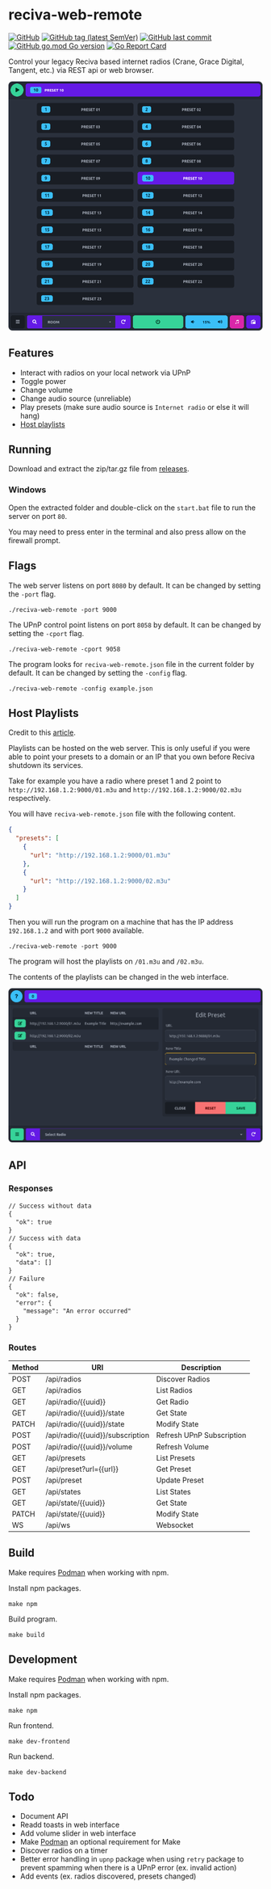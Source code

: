 # reciva-web-remote

[![GitHub](https://img.shields.io/github/license/itsnotgoodname/reciva-web-remote)](./LICENSE)
[![GitHub tag (latest SemVer)](https://img.shields.io/github/v/tag/itsnotgoodname/reciva-web-remote)](https://github.com/ItsNotGoodName/reciva-web-remote/tags)
[![GitHub last commit](https://img.shields.io/github/last-commit/itsnotgoodname/reciva-web-remote)](https://github.com/ItsNotGoodName/reciva-web-remote)
[![GitHub go.mod Go version](https://img.shields.io/github/go-mod/go-version/itsnotgoodname/reciva-web-remote)](./go.mod)
[![Go Report Card](https://goreportcard.com/badge/github.com/ItsNotGoodName/reciva-web-remote)](https://goreportcard.com/report/github.com/ItsNotGoodName/reciva-web-remote)

Control your legacy Reciva based internet radios (Crane, Grace Digital, Tangent, etc.) via REST api or web browser.

![Desktop Demo](/assets/desktop-demo.png)

## Features

- Interact with radios on your local network via UPnP
- Toggle power
- Change volume
- Change audio source (unreliable)
- Play presets (make sure audio source is `Internet radio` or else it will hang)
- [Host playlists](###host-playlists)

## Running

Download and extract the zip/tar.gz file from [releases](https://github.com/ItsNotGoodName/reciva-web-remote/releases).

### Windows

Open the extracted folder and double-click on the `start.bat` file to run the server on port `80`.

You may need to press enter in the terminal and also press allow on the firewall prompt.

## Flags

The web server listens on port `8080` by default. It can be changed by setting the `-port` flag.

```
./reciva-web-remote -port 9000
```

The UPnP control point listens on port `8058` by default. It can be changed by setting the `-cport` flag.

```
./reciva-web-remote -cport 9058
```

The program looks for `reciva-web-remote.json` file in the current folder by default. It can be changed by setting the `-config` flag.

```
./reciva-web-remote -config example.json
```

## Host Playlists

Credit to this [article](https://swling.com/blog/2021/03/how-to-give-your-reciva-wifi-radio-a-second-life-before-the-service-closes-on-april-30-2021/).

Playlists can be hosted on the web server.
This is only useful if you were able to point your presets to a domain or an IP that you own before Reciva shutdown its services.

Take for example you have a radio where preset 1 and 2 point to `http://192.168.1.2:9000/01.m3u` and `http://192.168.1.2:9000/02.m3u` respectively.

You will have `reciva-web-remote.json` file with the following content.

```json
{
  "presets": [
    {
      "url": "http://192.168.1.2:9000/01.m3u"
    },
    {
      "url": "http://192.168.1.2:9000/02.m3u"
    }
  ]
}
```

Then you will run the program on a machine that has the IP address `192.168.1.2` and with port `9000` available.

```
./reciva-web-remote -port 9000
```

The program will host the playlists on `/01.m3u` and `/02.m3u`.

The contents of the playlists can be changed in the web interface.

![Edit Demo](/assets/desktop-edit-demo.png)

## API

### Responses

```jsonc
// Success without data
{
  "ok": true
}
// Success with data
{
  "ok": true,
  "data": []
}
// Failure
{
  "ok": false,
  "error": {
    "message": "An error occurred"
  }
}
```

### Routes

| Method | URI                              | Description               |
| ------ | -------------------------------- | ------------------------- |
| POST   | /api/radios                      | Discover Radios           |
| GET    | /api/radios                      | List Radios               |
| GET    | /api/radio/{{uuid}}              | Get Radio                 |
| GET    | /api/radio/{{uuid}}/state        | Get State                 |
| PATCH  | /api/radio/{{uuid}}/state        | Modify State              |
| POST   | /api/radio/{{uuid}}/subscription | Refresh UPnP Subscription |
| POST   | /api/radio/{{uuid}}/volume       | Refresh Volume            |
| GET    | /api/presets                     | List Presets              |
| GET    | /api/preset?url={{url}}          | Get Preset                |
| POST   | /api/preset                      | Update Preset             |
| GET    | /api/states                      | List States               |
| GET    | /api/state/{{uuid}}              | Get State                 |
| PATCH  | /api/state/{{uuid}}              | Modify State              |
| WS     | /api/ws                          | Websocket                 |

## Build

Make requires [Podman](https://podman.io/) when working with npm.

Install npm packages.

```
make npm
```

Build program.

```
make build
```

## Development

Make requires [Podman](https://podman.io/) when working with npm.

Install npm packages.

```
make npm
```

Run frontend.

```
make dev-frontend
```

Run backend.

```
make dev-backend
```

## Todo

- Document API
- Readd toasts in web interface
- Add volume slider in web interface
- Make [Podman](https://podman.io/) an optional requirement for Make
- Discover radios on a timer
- Better error handling in `upnp` package when using `retry` package to prevent spamming when there is a UPnP error (ex. invalid action)
- Add events (ex. radios discovered, presets changed)
